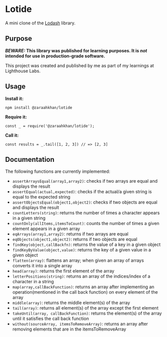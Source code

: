 # Lotide

A mini clone of the [Lodash](https://lodash.com) library.

## Purpose

**_BEWARE:_ This library was published for learning purposes. It is _not_ intended for use in production-grade software.**

This project was created and published by me as part of my learnings at Lighthouse Labs. 

## Usage

**Install it:**

`npm install @zaraahkhan/lotide`

**Require it:**

`const _ = require('@zaraahkhan/lotide');`

**Call it:**

`const results = _.tail([1, 2, 3]) // => [2, 3]`

## Documentation

The following functions are currently implemented:

* `assertArraysEqual(array1,array2)`: checks if two arrays are equal and displays the result
* `assertEqual(actual,expected)`: checks if the actual/a given string is equal to the expected string
* `assertObjectsEqual(object1,object2)`: checks if two objects are equal and displays the result
* `countLetters(string)`: returns the number of times a character appears in a given string
* `countOnly(allItems,itemsToCount)`: counts the number of times a given element appears in a given array
* `eqArrays(array1,array2)`: returns if two arrays are equal 
* `eqObjects(object1,object2)`: returns if two objects are equal 
* `findKey(object,callBackfn)`: returns the value of a key in a given object
* `findKeyByValue(object,value)`: returns the key of a given value in a given object
* `flatten(array)`: flattens an array; when given an array of arrays converts it into a single array
* `head(array)`: returns the first element of the array
* `letterPositions(string)`: returns an array of the indices/index of a character
                              in a string
* `map(array,callBackFunction)`: returns an array after implementing an operation(mentioned in the call back 
                                  function) on every element of the array
* `middle(array)`: returns the middle element(s) of the array
* `tail(array)`: returns all  element(s) of the array except the first element
* `takeUntil(array, callBackFunction)`: returns the  element(s) of the array until it satisfies the call back function
* `without(sourceArray, itemsToRemoveArray)`: returns an array after removing elements that are in the itemsToRemoveArray



